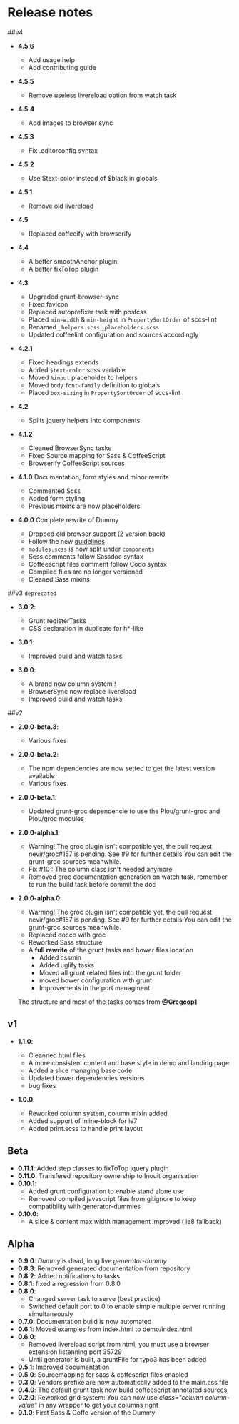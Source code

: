 # Release notes

##v4

- **4.5.6**
  - Add usage help
  - Add contributing guide

- **4.5.5**
  - Remove useless livereload option from watch task

- **4.5.4**
  - Add images to browser sync

- **4.5.3**
  - Fix .editorconfig syntax

- **4.5.2**
  - Use $text-color instead of $black in globals

- **4.5.1**
  - Remove old livereload

- **4.5**
  - Replaced coffeeify with browserify

- **4.4**
  - A better smoothAnchor plugin
  - A better fixToTop plugin

- **4.3**
  - Upgraded grunt-browser-sync
  - Fixed favicon
  - Replaced autoprefixer task with postcss
  - Placed `min-width` & `min-height` in `PropertySortOrder` of sccs-lint
  - Renamed `_helpers.scss` `_placeholders.scss`
  - Updated coffeelint configuration and sources accordingly

- **4.2.1**
  - Fixed headings extends
  - Added `$text-color` scss variable
  - Moved `%input` placeholder to helpers
  - Moved `body` `font-family` definition to globals
  - Placed `box-sizing` in `PropertySortOrder` of sccs-lint

- **4.2**
  - Splits jquery helpers into components

- **4.1.2**
  - Cleaned BrowserSync tasks
  - Fixed Source mapping for Sass & CoffeeScript
  - Browserify CoffeeScript sources

- **4.1.0**
  Documentation, form styles and minor rewrite
  - Commented Scss
  - Added form styling
  - Previous mixins are now placeholders

- **4.0.0**
  Complete rewrite of Dummy
  - Dropped old browser support (2 version back)
  - Follow the new [guidelines](https://github.com/Inouit/dummy/blob/master/README.md)
  - `modules.scss` is now split under `components`
  - Scss comments follow Sassdoc syntax
  - Coffeescript files comment follow Codo syntax
  - Compiled files are no longer versioned
  - Cleaned Sass mixins

##v3 `deprecated`
- **3.0.2**:
  - Grunt registerTasks
  - CSS declaration in duplicate for h*-like

- **3.0.1**:
  - Improved build and watch tasks

- **3.0.0**:
  - A brand new column system !
  - BrowserSync now replace livereload
  - Improved build and watch tasks

##v2
- **2.0.0-beta.3**:
    - Various fixes
- **2.0.0-beta.2**:
    - The npm dependencies are now setted to get the latest version available
    - Various fixes
- **2.0.0-beta.1**:
    - Updated grunt-groc dependencie to use the Plou/grunt-groc and Plou/groc modules
- **2.0.0-alpha.1**:
    - Warning! The groc plugin isn't compatible yet, the pull request nevir/groc#157 is pending. See #9 for further details You can edit the grunt-groc sources meanwhile.
    - Fix #10 : The column class isn't needed anymore
    - Removed groc documentation generation on watch task, remember to run the build task before commit the doc
- **2.0.0-alpha.0**:
    - Warning! The groc plugin isn't compatible yet, the pull request nevir/groc#157 is pending. See #9 for further details You can edit the grunt-groc sources meanwhile.
    - Replaced docco with groc
    - Reworked Sass structure
    - A **full rewrite** of the grunt tasks and bower files location
      - Added cssmin
      - Added uglify tasks
      - Moved all grunt related files into the grunt folder
      - moved bower configuration with grunt
      - Improvements in the port managment

    The structure and most of the tasks comes from **[@Gregcop1](https://github.com/Gregcop1)**

## v1
- **1.1.0**:
    - Cleanned html files
    - A more consistent content and base style in demo and landing page
    - Added a slice managing base code
    - Updated bower dependencies versions
    - bug fixes

- **1.0.0**:
    - Reworked column system, column mixin added
    - Added support of inline-block for ie7
    - Added print.scss to handle print layout

## Beta

- **0.11.1**: Added step classes to fixToTop jquery plugin
- **0.11.0**: Transfered repository ownership to Inouit organisation
- **0.10.1**:
    - Added grunt configuration to enable stand alone use
    - Removed compiled javascript files from gitignore to keep compatibility with generator-dummies
- **0.10.0**:
    - A slice & content max width management improved ( ie8 fallback)

## Alpha
- **0.9.0**: *Dummy* is dead, long live *generator-dummy*
- **0.8.3**: Removed generated documentation from repository
- **0.8.2**: Added notifications to tasks
- **0.8.1**: fixed a regression from 0.8.0
- **0.8.0**:
  - Changed server task to serve (best practice)
  - Switched default port to 0 to enable simple multiple server running simultaneously
- **0.7.0**:    Documentation build is now automated
- **0.6.1**:    Moved examples from index.html to demo/index.html
- **0.6.0**:
  - Removed livereload script from html, you must use a browser extension listenning port 35729
  - Until generator is built, a gruntFile for typo3 has been added
- **0.5.1**:    Improved documentation
- **0.5.0**:    Sourcemapping for sass & coffescript files enabled
- **0.3.0**:    Vendors prefixe are now automatically added to the main.css file
- **0.4.0**:    The default grunt task now build coffeescript annotated sources
- **0.2.0**:    Reworked grid system: You can now use *class="column column-value"* in any wrapper to get your columns right
- **0.1.0**:    First Sass & Coffe version of the Dummy
